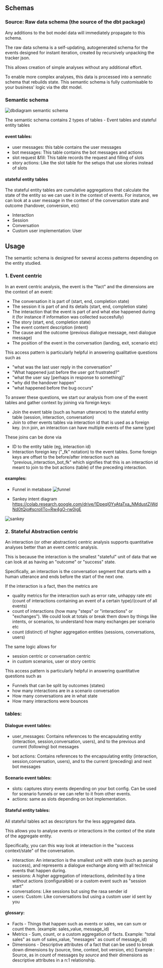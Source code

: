 ## Schemas


### Source: Raw data schema (the source of the dbt package)


Any additions to the bot model data will immediately propagate to this schema. 

The raw data schema is a self-updating, autogenerated schema for the events designed for instant iteration, created by recursively unpacking the tracker json.

This allows creation of simple analyses without any additional effort.

To enable more complex analyses, this data is processed into a semnatic schema that rebuilds state. This semantic schema is fully customisable to your business' logic via the dbt model.


### Semantic schema

![dbdiagram semantic schema](docs/semantic_schema/dbdiagram_io.png)

The semantic schema contains 2 types of tables - Event tables and stateful entity tables
#### event tables:
- user messages: this table contains the user messages
- bot messages: This table contains the bot messages and actions
- slot request &fill: This table records the request and filling of slots
- story actions: Like the slot table for the setups that use stories instead of slots

#### stateful entity tables

The stateful entity tables are cumulative aggregations that calculate the state of the entity so we can use it in the context of events. For instance, we can look at a user message in the context of the conversation state and outcome (handover, conversion, etc)

- Interaction
- Session
- Conversation
- Custom user implementation: User



## Usage

The semantic schema is designed for several access patterns depending on the entity studied.
### 1. Event centric

In an event centric analysis, the event is the "fact" and the dimensions are the context of an event:
- The conversation it is part of (start, end, completion state)
- The session it is part of and its details (start, end, completion state)
- The interaction that the event is part of and what else happened during it (for instance if information was collected succesfully)
- The story (start, end, completion state)
- The event content description (intent)
- The cause and the outcome (previous dialogue message, next dialogue message)
- The position of the event in the conversation (landing, exit, scenario etc)

This access pattern is particularly helpful in answering qualitative questions such as 
- "what was the last user reply in the conversation"
- "What happened just before the user got frustrated?"
- "what the user say [perhaps in response to something]" 
- "why did the handover happen"
- "what happened before the bug occurs"

To answer these questions, we start our analysis from one of the event tables and gather context by joining via foreign keys:
- Join the event table (such as human utterance) to the stateful entity table (session, interaction, conversation)
- Join to other events tables via interaction id that is used as a foreign key. (n:n join, an interaction can have multiple events of the same type)

These joins can be done via 
- ID to the entity table (eg, interaction id)
- Interaction foreign key ("_fk" notation) to the event tables. Some foreign keys are offset to the before/after interaction such as "previous_interaction_bot_fk" which signifies that this is an interaction id meant to join to the bot actions (table) of the preceding interaction.

#### examples:
- Funnel in metabase
![funnel](docs/semantic_schema/metabase_simple_funnel.jpeg)



- Sankey intent diagram
https://colab.research.google.com/drive/1Dpeql0YyAtaTxa_NMdustZiWdNd0tQjo#scrollTo=Rw4gO-rw0igE

![sankey](docs/semantic_schema/sankey.jpeg)

### 2. Stateful Abstraction centric

An interaction (or other abstraction) centric analysis supports quantitative analyses better than an event centric analysis. 

This is because the interaction is the smallest "stateful" unit of data that we can look at as having an "outcome" or "success" state.

Specifically, an interaction is the conversation segment that starts with a human utterance and ends before the start of the next one.

If the interaction is a fact, then the metrics are
- quality metrics for the interaction such as error rate, unhappy rate etc (count of interactions containing an event of a certain type)/(count of all events)
- count of interactions (how many "steps" or "interactions" or "exchanges"). We could look at totals or break them down by things like intents, or scenarios, to understand how many exchanges per scenario etc
- count (distinct) of higher aggregation entities (sessions, conversations, users)

The same logic allows for 
- session centric or conversation centric 
- in custom scenarios, user or story centric

This access pattern is particularly helpful in answering quantitative questions such as 
- Funnels that can be split by outcomes (states)
- how many interactions are in a scenario conversation
- How many conversations are in what state
- How many interactions were bounces

### tables:
#### Dialogue event tables:

-  user_messages: Contains references to the encapsulating entity (interaction, session,conversation, users), and to the previous and current (following) bot messages

-  bot actions: Contains references to the encapsulating entity (interaction, session,conversation, users), and to the current (preceding) and next bot messages

#### Scenario event tables:
- slots: captures story events depending on your bot config. Can be used for scenario funnels or we can refer to it from other events.
- actions: same as slots depending on bot implementation.

#### Stateful entity tables:

All stateful tables act as descriptors for the less aggregated data. 

This allows you to analyse events or interactions in the context of the state of the aggregate entity.

Specifically, you can this way look at interaction in the "success context/state" of the conversation.


- interaction: An interaction is the smallest unit with state (such as parsing success), and represents a dialogue exchange along with all technical events that happen during.
- sessions: A higher aggregation of interactions, delimited by a time without actions (configuralble) or a custom event such as "session start"
- conversations: Like sessions but using the rasa sender id
- users: Custom: Like conversations but using a custom user id sent by you

#### glossary:
* Facts - Things that happen such as events or sales, we can sum or count them. (example: sales_value, message_id)
* Metrics - Sum, count, or a custom aggregation of facts. Example: "total sales" as sum of sales_value, "messages" as count of message_id)
* Dimensions - Descriptive attributes of a fact that can be used to break down dimensions by (source, time, context, bot version, etc) Example : Source, as in count of messages by *source*
and their dimensions as descriptive attributes in a n:1 relationship.



